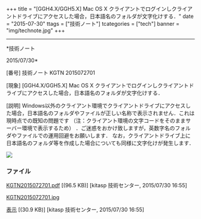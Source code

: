 ﻿+++
title = "[GGH4.X/GGH5.X] Mac OS X クライアントでログインしクライアントドライブにアクセスした場合，日本語名のフォルダが文字化けする．"
date = "2015-07-30"
ttags = ["技術ノート"]
tcategories = ["tech"]
banner = "img/technote.jpg"
+++

-----------------------------------------------------------------------------------------------------------------------------

*技術ノート

2015/07/30*


[番号]
技術ノート KGTN 2015072701

[現象]
[GGH4.X/GGH5.X] Mac OS X
クライアントでログインしクライアントドライブにアクセスした場合，日本語名のフォルダが文字化けする．

[説明]
Windows以外のクライアント環境でクライアントドライブにアクセスした場合，日本語名のフォルダやファイルが正しい名称で表示されません．これは現時点での既知の問題です
（注：クライアント環境の文字コードをそのままサーバー環境で表示するため）
．ご迷惑をおかけ致しますが，英数字名のフォルダやファイルでの運用回避をお願いします．
なお，クライアントドライブ上に日本語名のフォルダ等を作成した場合についても同様に文字化けが発生します．

![](http://techreport.kitasp.net/attachments/download/2159/KGTN2015072701.jpg)


### ファイル

 
 


[KGTN2015072701.pdf](http://techreport.kitasp.net/attachments/download/2158/KGTN2015072701.pdf)
 [(96.5 KB)] [kitasp 技術センター, 2015/07/30
16:55]

[KGTN2015072701.jpg](http://techreport.kitasp.net/attachments/download/2159/KGTN2015072701.jpg)

[表示](http://techreport.kitasp.net/attachments/2159/KGTN2015072701.jpg "表示")
 [(30.9 KB)] [kitasp 技術センター, 2015/07/30
16:55]


 


 

